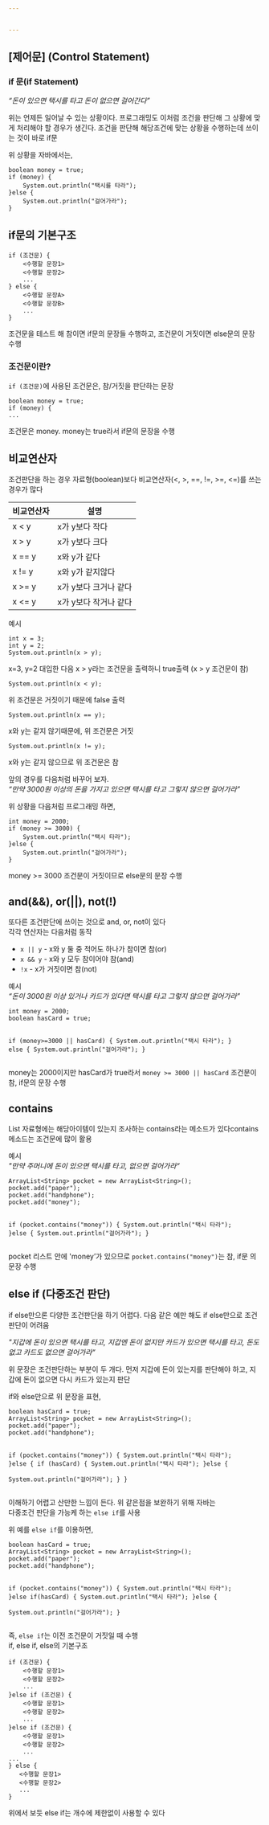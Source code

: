 ```yaml
---


---
```


<h2 id="제어문-control-statement">[제어문] (Control Statement)</h2>
<h3 id="if-문if-statement">if 문(if Statement)</h3>
<p><em>“돈이 있으면 택시를 타고 돈이 없으면 걸어간다”</em></p>
<p>위는 언제든 일어날 수 있는 상황이다. 프로그래밍도 이처럼 조건을 판단해 그 상황에 맞게 처리해야 할 경우가 생긴다. 조건을 판단해 해당조건에 맞는 상황을 수행하는데 쓰이는 것이 바로 if문</p>
<p>위 상황을 자바에서는,</p>
<pre><code>boolean money = true;
if (money) {
    System.out.println("택시를 타라");
}else {
    System.out.println("걸어가라");
}
</code></pre>
<h2 id="if문의-기본구조">if문의 기본구조</h2>
<pre><code>if (조건문) {
    &lt;수행할 문장1&gt;
    &lt;수행할 문장2&gt;
    ...
} else {
    &lt;수행할 문장A&gt;
    &lt;수행할 문장B&gt;
    ...
}
</code></pre>
<p>조건문을 테스트 해 참이면 if문의 문장들 수행하고, 조건문이 거짓이면 else문의 문장수행</p>
<h3 id="조건문이란">조건문이란?</h3>
<p><code>if (조건문)</code>에 사용된 조건문은, 참/거짓을 판단하는 문장</p>
<pre><code>boolean money = true;
if (money) {
...
</code></pre>
<p>조건문은 money. money는 true라서 if문의 문장을 수행</p>
<h2 id="비교연산자">비교연산자</h2>
<p>조건판단을 하는 경우 자료형(boolean)보다 비교연산자(&lt;, &gt;, ==, !=, &gt;=, &lt;=)를 쓰는 경우가 많다</p>

<table>
<thead>
<tr>
<th>비교연산자</th>
<th>설명</th>
</tr>
</thead>
<tbody>
<tr>
<td>x &lt; y</td>
<td>x가 y보다 작다</td>
</tr>
<tr>
<td>x &gt; y</td>
<td>x가 y보다 크다</td>
</tr>
<tr>
<td>x == y</td>
<td>x와 y가 같다</td>
</tr>
<tr>
<td>x != y</td>
<td>x와 y가 같지않다</td>
</tr>
<tr>
<td>x &gt;= y</td>
<td>x가 y보다 크거나 같다</td>
</tr>
<tr>
<td>x &lt;= y</td>
<td>x가 y보다 작거나 같다</td>
</tr>
</tbody>
</table><p>예시</p>
<pre><code>int x = 3;
int y = 2;
System.out.println(x &gt; y);
</code></pre>
<p>x=3, y=2 대입한 다음 x &gt; y라는 조건문을 출력하니 true출력 (x &gt; y 조건문이 참)</p>
<pre><code>System.out.println(x &lt; y);
</code></pre>
<p>위 조건문은 거짓이기 때문에 false 출력</p>
<pre><code>System.out.println(x == y);
</code></pre>
<p>x와 y는 같지 않기때문에, 위 조건문은 거짓</p>
<pre><code>System.out.println(x != y);
</code></pre>
<p>x와 y는 같지 않으므로 위 조건문은 참</p>
<p>앞의 경우를 다음처럼 바꾸어 보자.<br>
<em>“만약 3000원 이상의 돈을 가지고 있으면 택시를 타고 그렇지 않으면 걸어가라”</em></p>
<p>위 상황을 다음처럼 프로그래밍 하면,</p>
<pre><code>int money = 2000;
if (money &gt;= 3000) {
    System.out.println("택시 타라");
}else {
    System.out.println("걸어가라");
}
</code></pre>
<p>money &gt;= 3000 조건문이 거짓이므로 else문의 문장 수행</p>
<h2 id="and-or-not">and(&amp;&amp;), or(||), not(!)</h2>
<p>또다른 조건판단에 쓰이는 것으로 and, or, not이 있다<br>
각각 연산자는 다음처럼 동작</p>
<ul>
<li><code>x || y</code>  - x와 y 둘 중 적어도 하나가 참이면 참(or)</li>
<li><code>x &amp;&amp; y</code>  - x와 y 모두 참이어야 참(and)</li>
<li><code>!x</code>  - x가 거짓이면 참(not)</li>
</ul>
<p>예시<br>
<em>“돈이 3000원 이상 있거나 카드가 있다면 택시를 타고 그렇지 않으면 걸어가라”</em></p>
<pre><code>int money = 2000;
boolean hasCard = true;

if (money&gt;=3000 || hasCard) {
    System.out.println("택시 타라");
} else {
    System.out.println("걸어가라");
}
</code></pre>
<p>money는 2000이지만 hasCard가 true라서  <code>money &gt;= 3000 || hasCard</code> 조건문이 참, if문의 문장 수행</p>
<h2 id="contains">contains</h2>
<p>List 자료형에는 해당아이템이 있는지 조사하는 contains라는 메소드가 있다contains메소드는 조건문에 많이 활용</p>
<p>예시<br>
<em>"만약 주머니에 돈이 있으면 택시를 타고, 없으면 걸어가라“</em></p>
<pre><code>ArrayList&lt;String&gt; pocket = new ArrayList&lt;String&gt;();
pocket.add("paper");
pocket.add("handphone");
pocket.add("money");

if (pocket.contains("money")) {
    System.out.println("택시 타라");
}else {
    System.out.println("걸어가라");
}
</code></pre>
<p>pocket 리스트 안에 'money’가 있으므로  <code>pocket.contains("money")</code>는 참, if문 의 문장 수행</p>
<h2 id="else-if-다중조건-판단">else if (다중조건 판단)</h2>
<p>if else만으론 다양한 조건판단을 하기 어렵다. 다음 같은 예만 해도 if else만으로 조건판단이 어려움</p>
<p><em>"지갑에 돈이 있으면 택시를 타고, 지갑엔 돈이 없지만 카드가 있으면 택시를 타고, 돈도 없고 카드도 없으면 걸어가라“</em></p>
<p>위 문장은 조건판단하는 부분이 두 개다. 먼저 지갑에 돈이 있는지를 판단해야 하고, 지갑에 돈이 없으면 다시 카드가 있는지 판단</p>
<p>if와 else만으로 위 문장을 표현,</p>
<pre><code>boolean hasCard = true;
ArrayList&lt;String&gt; pocket = new ArrayList&lt;String&gt;();
pocket.add("paper");
pocket.add("handphone");

if (pocket.contains("money")) {
    System.out.println("택시 타라");
}else {
    if (hasCard) {
        System.out.println("택시 타라");
    }else {         
        System.out.println("걸어가라");
    }
}
</code></pre>
<p>이해하기 어렵고 산만한 느낌이 든다. 위 같은점을 보완하기 위해 자바는<br>
다중조건 판단을 가능케 하는  <code>else if</code>를 사용</p>
<p>위 예를  <code>else if</code>를 이용하면,</p>
<pre><code>boolean hasCard = true;
ArrayList&lt;String&gt; pocket = new ArrayList&lt;String&gt;();
pocket.add("paper");
pocket.add("handphone");

if (pocket.contains("money")) {
    System.out.println("택시 타라");
}else if(hasCard) {
    System.out.println("택시 타라");
}else {         
    System.out.println("걸어가라");
}
</code></pre>
<p>즉,  <code>else if</code>는 이전 조건문이 거짓일 때 수행<br>
if, else if, else의 기본구조</p>
<pre><code>if (조건문) {
    &lt;수행할 문장1&gt; 
    &lt;수행할 문장2&gt;
    ...
}else if (조건문) {
    &lt;수행할 문장1&gt;
    &lt;수행할 문장2&gt;
    ...
}else if (조건문) {
    &lt;수행할 문장1&gt;
    &lt;수행할 문장2&gt;
    ...
...
} else {
   &lt;수행할 문장1&gt;
   &lt;수행할 문장2&gt;
   ... 
}
</code></pre>
<p>위에서 보듯 else if는 개수에 제한없이 사용할 수 있다</p>

